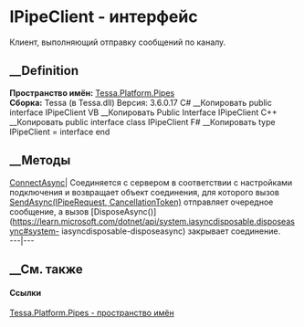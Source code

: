 # IPipeClient - интерфейс
Клиент, выполняющий отправку сообщений по каналу.
## __Definition
 **Пространство имён:** [Tessa.Platform.Pipes](N_Tessa_Platform_Pipes.htm)  
 **Сборка:** Tessa (в Tessa.dll) Версия: 3.6.0.17
C# __Копировать
     public interface IPipeClient
VB __Копировать
     Public Interface IPipeClient
C++ __Копировать
     public interface class IPipeClient
F# __Копировать
     type IPipeClient = interface end
##  __Методы
[ConnectAsync](M_Tessa_Platform_Pipes_IPipeClient_ConnectAsync.htm)|
Соединяется с сервером в соответствии с настройками подключения и возвращает
объект соединения, для которого вызов [SendAsync(IPipeRequest,
CancellationToken)](M_Tessa_Platform_Pipes_IPipeClientConnection_SendAsync.htm)
отправляет очередное сообщение, а вызов
[DisposeAsync()](https://learn.microsoft.com/dotnet/api/system.iasyncdisposable.disposeasync#system-
iasyncdisposable-disposeasync) закрывает соединение.  
---|---  
## __См. также
#### Ссылки
[Tessa.Platform.Pipes - пространство имён](N_Tessa_Platform_Pipes.htm)
